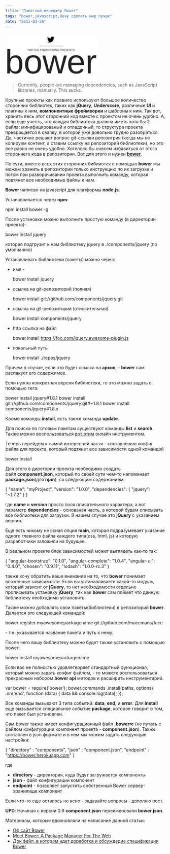 ```yaml
---
title: "Пакетный менеджер Bower"
tags: "bower,javascript,Хочу сделать мир лучше"
date: "2013-03-26"
---
```


[![](images/bower_logo-300x136.png "bower_logo")](https://twitter.github.com/bower/)

> Currently, people are managing dependencies, such as JavaScript libraries, manually. This sucks.

Крупные проекты как правило используют большое количество сторонних библиотек, таких как **jQuery**, **Underscore**, различные **UI** и плагины к ним, **компонентные фреймворки** и шаблоны к ним. Так вот, хранить весь этот сторонний код вместе с проектом не очень удобно. А, если еще учесть, что каждая библиотека должна иметь хотя бы 2 файла: минифицированый и отладочный, то структура проекта превращается в свалку, в которой уже довольно трудно разобраться. Да, частично решают вопрос git-ссылки репозитрия (когда мы не копируем контент, а ставим ссылку на репозиторий библиотеки), но это все равно не очень удобно. Хотелось бы совсем избавиться от этого стороннего кода в репозитории. Вот для этого и нужен **[bower](https://twitter.github.com/bower/)**.

По сути, вместо всех этих сторонних библиотек с помощью **bower** мы можем хранить в репозитории только инструкцию по их загрузке и потом при разворачивании проекта выполнить команду, которая подтянет все необходимые файлы к нам.

**Bower** написан на javascript для платформы **node.js**.

Устанавливается через **npm**:

npm install bower -g

После установки можно выполнить простую команду (в директории проекта):

bower install jquery

которая подгрузит к нам библиотеку jquery в ./components/jquery (по умолчанию)

Устанавливать библиотеки (пакеты) можно через:

- имя -
    
    bower install jquery
    
- ссылка на git-репозиторий (полная)
    
    bower install git://github.com/components/jquery.git
    
- ссылка на git-репозиторий (относительная)
    
    bower install components/jquery
    
- http ссылка на файл
    
    bower install https://foo.com/jquery.awesome-plugin.js
    
- локальный путь
    
    bower install ./repos/jquery
    

Причем в случае, если это будет ссылка на **архив**, - **bower** сам распакует его содержимое.

Если нужна конкретная версия библиотеки, то это можно задать с помощью тега:

bower install jquery#1.8.1
bower install git://github.com/components/jquery.git#~1.8.1
bower install components/jquery#1.8.x

Кроме команды **install**, есть также команда **update**.

Для поиска по готовым пакетам существуют команды **list** и **search**. Также можно воспользоваться [вот этим](https://sindresorhus.com/bower-components/) онлайн инструментом.

Теперь перейдем к самой интересной части - составлению конфиг файла для проекта, который подтянет все зависимости одной командой

bower install

Для этого в диретории проекта необходимо создать файл **component.json**, который по своей сути чем-то напоминает **package.json**(для **npm**), со следующим содержанием:

{
 "name": "myProject",
 "version": "1.0.0",
 "dependencies": { "jquery": "~1.7.2" }
}

где **name** и **version** просто поля описательного характера, а вот параметр **dependencies** - основаная часть, в которой будем описывать все библиотеки для загрузки. В нашем случае это **jQuery** с указанием версии.

Еще есть никому не ясная опция **main**, которая подразумевает указание одного главного файла каждого типа(css, html, js) и которую разработчики заложили на будущее.

В реальном проекте блок зависимостей может выглядеть как-то так:

{
  "angular-bootstrap": "0.1.0",
  "angular-complete": "1.0.4",
 "angular-ui": "0.4.0",
 "chosen": "0.9.11",
 "lodash": "1.0.0-rc.3"
}

также хочу обратить ваше внимание на то, что **bower** понимает вложенные зависимости. Если вы устанавливаете какой-то модуль, который зависит от **jQuery**, то нет необходимости отдельно прописывать установку **jQuery**, так как **bower** сам поймет что данную библиотеку необходимо установить.

Также можно добавлять свои пакеты(библиотеки) в репозиторий **bower**. Делается это следующей командой:

bower register myawesomepackagename git://github.com/maccmans/face

\- т.е. указывается название пакета и путь к нему.

После чего вашу библиотеку можно будет также установить с помощью bower:

bower install myawesomepackagename

Если вас не полностью удовлетворяет стандартный функционал, который можно задать конфиг файлом, - то можете воспользоваться прекрасным набором **bower** **api** методов и расширить инструментарий.

var bower = require('bower');
bower.commands
     .install(paths, options)
     .on('end', function (data) {
    data && console.log(data);
});

Все команды вызывают 3 типа событий: **data**, **end**, и **error**. Для **install** еще вызывается специальное событие **package**, которое говорит о том, что пакет был установлен.

Сам bower также имеет конфигурационный файл **.bowerrc** (не путать с файлом конфигурации компонент проекта - **component.json**). Также составлен в json формате и в нем мы можем задать следующие настройки:

{
"directory" : "components",
"json" : "component.json",
"endpoint" : "https://bower.herokuapp.com"
}

где

- **directory** - директория, куда будут загружается компоненты
- **json** - файл конфигурации компонент
- **endpoint** - позволяет запустить собственный Bower сервер-хранилище компонент

Если что-то еще осталось не ясно - задавайте вопросы - дополню пост.

**UPD**: Начиная с версии 0.9 **component.json** переименовали **bower.json**.

Материалы, которые вдохновляли на написание данной статьи:

- [Оф сайт Bower](https://twitter.github.com/bower)
- [Meet Bower: A Package Manager For The Web](https://net.tutsplus.com/tutorials/tools-and-tips/meet-bower-a-package-manager-for-the-web/ "nice article by Andrew Burgess")
- [Док файл, в котором идет доработка и обсуждедие спецификации Bower](https://docs.google.com/document/d/1APq7oA9tNao1UYWyOm8dKqlRP2blVkROYLZ2fLIjtWc)
